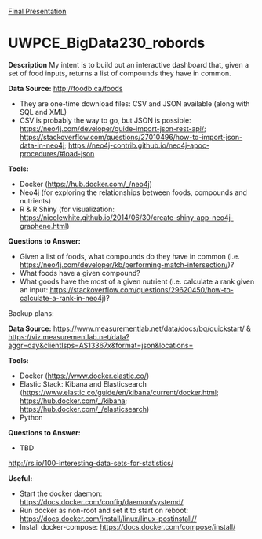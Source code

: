 [Final Presentation](https://docs.google.com/presentation/d/1x5lQiqzBvEF6A5zNa1O_Qexnx3rLJ8u0nPwwiNwC6LM/edit#slide=id.gc6f90357f_0_0)

# UWPCE_BigData230_robords

__Description__ 
 My intent is to build out an interactive dashboard that, given a set of food inputs, returns a list of compounds they have in common.  

__Data Source:__ http://foodb.ca/foods
  * They are one-time download files: CSV and JSON available (along with SQL and XML)
  * CSV is probably the way to go, but JSON is possible: https://neo4j.com/developer/guide-import-json-rest-api/; https://stackoverflow.com/questions/27010496/how-to-import-json-data-in-neo4j; https://neo4j-contrib.github.io/neo4j-apoc-procedures/#load-json

__Tools:__ 
 * Docker (https://hub.docker.com/_/neo4j)
 * Neo4j (for exploring the relationships between foods, compounds and nutrients)
 * R & R Shiny (for visualization: https://nicolewhite.github.io/2014/06/30/create-shiny-app-neo4j-graphene.html)

__Questions to Answer:__ 
  * Given a list of foods, what compounds do they have in common (i.e. https://neo4j.com/developer/kb/performing-match-intersection/)?
  * What foods have a given compound?
  * What goods have the most of a given nutrient (i.e. calculate a rank given an input: https://stackoverflow.com/questions/29620450/how-to-calculate-a-rank-in-neo4j)?


Backup plans:

__Data Source:__ https://www.measurementlab.net/data/docs/bq/quickstart/ & https://viz.measurementlab.net/data?aggr=day&clientIsps=AS13367x&format=json&locations=

__Tools:__ 
 * Docker (https://www.docker.elastic.co/)
 * Elastic Stack: Kibana and Elasticsearch (https://www.elastic.co/guide/en/kibana/current/docker.html; https://hub.docker.com/_/kibana; https://hub.docker.com/_/elasticsearch)
 * Python
 
 __Questions to Answer:__
  * TBD
  
  
  http://rs.io/100-interesting-data-sets-for-statistics/
  
  
__Useful:__
 * Start the docker daemon: https://docs.docker.com/config/daemon/systemd/
 * Run docker as non-root and set it to start on reboot: https://docs.docker.com/install/linux/linux-postinstall//
 * Install docker-compose: https://docs.docker.com/compose/install/
